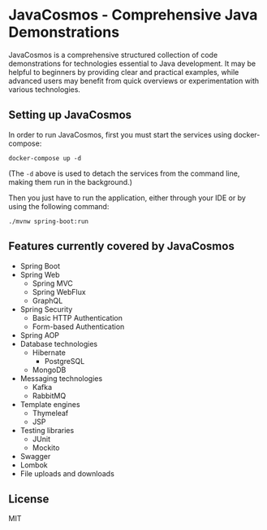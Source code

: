# JavaCosmos - Comprehensive Java Demonstrations

JavaCosmos is a comprehensive structured collection of code demonstrations for technologies essential to Java development. It may be helpful to beginners by providing clear and practical examples, while advanced users may benefit from quick overviews or experimentation with various technologies.

## Setting up JavaCosmos

In order to run JavaCosmos, first you must start the services using docker-compose:

```
docker-compose up -d
```

(The `-d` above is used to detach the services from the command line, making them run in the background.)

Then you just have to run the application, either through your IDE or by using the following command:

```
./mvnw spring-boot:run
```

## Features currently covered by JavaCosmos

- Spring Boot
- Spring Web
  - Spring MVC
  - Spring WebFlux
  - GraphQL
- Spring Security
  - Basic HTTP Authentication
  - Form-based Authentication
- Spring AOP
- Database technologies
  - Hibernate
    - PostgreSQL
  - MongoDB
- Messaging technologies
  - Kafka
  - RabbitMQ
- Template engines
  - Thymeleaf
  - JSP
- Testing libraries
  - JUnit
  - Mockito
- Swagger
- Lombok
- File uploads and downloads

## License

MIT
